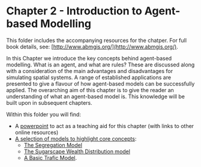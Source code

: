 # Chapter 2 - Introduction to Agent-based Modelling

This folder includes the accompanying resources for the chatper. For full book details, see: [http://www.abmgis.org/](http://www.abmgis.org/).

In this Chapter we introduce the key concepts behind agent-based modelling.  What is an agent, and what are rules?  These are discussed along with a consideration of the main advantages and disadvantages for simulating spatial systems.  A range of established applications are presented to give a flavour of how agent-based models can be successfully applied.  The overarching aim of this chapter is to give the reader an understanding of what an agent-based model is.  This knowledge will be built upon in subsequent chapters. 

Within this folder you will find:

* A [powerpoint](https://github.com/abmgis/abmgis/blob/master/Chapter02-IntroToABM/Chapter2.pptx) to act as a teaching aid for this chapter (with links to other online resources)
* [A selection of models to highlight core concepts](/Models):
	* [The Segregation Model](/Models/Segregation_modified.nlogo)
	* [The Sugarscape Wealth Distribution model](/Models/Sugarscape_3_Wealth_Distribution.nlogo)
	* [A Basic Trafic Model](/Models/TrafficBasic.nlogo).


